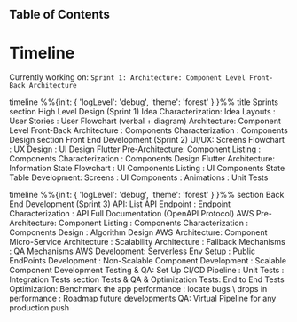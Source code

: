 ## Table of Contents

# Timeline
Currently working on: `Sprint 1: Architecture: Component Level Front-Back Architecture`

timeline
%%{init: { 'logLevel': 'debug', 'theme': 'forest' } }%%
    title Sprints
    section High Level Design (Sprint 1)
        Idea Characterization: Idea Layouts
        : User Stories
        : User Flowchart (verbal + diagram)
        Architecture: Component Level Front-Back Architecture
        : Components Characterization
        : Components Design
    section Front End Development (Sprint 2)
        UI/UX: Screens Flowchart
        : UX Design
        : UI Design
        Flutter Pre-Architecture: Component Listing
        : Components Characterization
        : Components Design
        Flutter Architecture: Information State Flowchart
        : UI Components Listing
        : UI Components State Table
        Development: Screens
        : UI Components
        : Animations
        : Unit Tests

timeline
%%{init: { 'logLevel': 'debug', 'theme': 'forest' } }%%
    section Back End Development (Sprint 3)
    API: List API Endpoint
    : Endpoint Characterization
    : API Full Documentation (OpenAPI Protocol) 
    AWS Pre-Architecture: Component Listing
        : Components Characterization
        : Components Design 
        : Algorithm Design
    AWS Architecture: Component Micro-Service Architecture
    : Scalability Architecture
    : Fallback Mechanisms
    : QA Mechanisms
    AWS Development: Serverless Env Setup
    : Public EndPoints Development
    : Non-Scalable Component Development
    : Scalable Component Development
    Testing & QA: Set Up CI/CD Pipeline
    : Unit Tests
    : Integration Tests
    section Tests & QA & Optimization
    Tests: End to End Tests
    Optimization: Benchmark the app performance
    : locate bugs \ drops in performance
    : Roadmap future developments
    QA: Virtual Pipeline for any production push